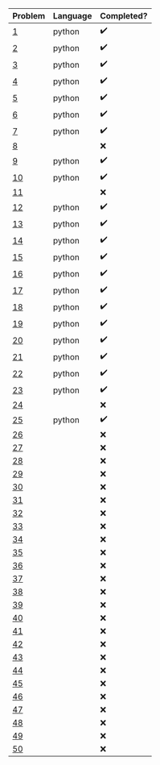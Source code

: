 
Problem | Language | Completed?
-- | -- | --
[1](https://projecteuler.net/problem=1) |  python | :heavy_check_mark:
[2](https://projecteuler.net/problem=2) |  python | :heavy_check_mark:
[3](https://projecteuler.net/problem=3) |  python | :heavy_check_mark:
[4](https://projecteuler.net/problem=4) |  python | :heavy_check_mark:
[5](https://projecteuler.net/problem=5) |  python | :heavy_check_mark:
[6](https://projecteuler.net/problem=6) |  python | :heavy_check_mark:
[7](https://projecteuler.net/problem=7) |  python | :heavy_check_mark:
[8](https://projecteuler.net/problem=8) |  | :x:
[9](https://projecteuler.net/problem=9) |  python | :heavy_check_mark:
[10](https://projecteuler.net/problem=10) |  python | :heavy_check_mark:
[11](https://projecteuler.net/problem=11) |  | :x:
[12](https://projecteuler.net/problem=12) |  python | :heavy_check_mark:
[13](https://projecteuler.net/problem=13) |  python | :heavy_check_mark:
[14](https://projecteuler.net/problem=14) |  python | :heavy_check_mark:
[15](https://projecteuler.net/problem=15) |  python | :heavy_check_mark:
[16](https://projecteuler.net/problem=16) |  python | :heavy_check_mark:
[17](https://projecteuler.net/problem=17) |  python | :heavy_check_mark:
[18](https://projecteuler.net/problem=18) |  python | :heavy_check_mark:
[19](https://projecteuler.net/problem=19) |  python | :heavy_check_mark:
[20](https://projecteuler.net/problem=20) |  python | :heavy_check_mark:
[21](https://projecteuler.net/problem=21) |  python | :heavy_check_mark:
[22](https://projecteuler.net/problem=22) |  python | :heavy_check_mark:
[23](https://projecteuler.net/problem=23) |  python | :heavy_check_mark:
[24](https://projecteuler.net/problem=24) |  | :x:
[25](https://projecteuler.net/problem=25) |  python | :heavy_check_mark:
[26](https://projecteuler.net/problem=26) |  | :x:
[27](https://projecteuler.net/problem=27) |  | :x:
[28](https://projecteuler.net/problem=28) |  | :x:
[29](https://projecteuler.net/problem=29) |  | :x:
[30](https://projecteuler.net/problem=30) |  | :x:
[31](https://projecteuler.net/problem=31) |  | :x:
[32](https://projecteuler.net/problem=32) |  | :x:
[33](https://projecteuler.net/problem=33) |  | :x:
[34](https://projecteuler.net/problem=34) |  | :x:
[35](https://projecteuler.net/problem=35) |  | :x:
[36](https://projecteuler.net/problem=36) |  | :x:
[37](https://projecteuler.net/problem=37) |  | :x:
[38](https://projecteuler.net/problem=38) |  | :x:
[39](https://projecteuler.net/problem=39) |  | :x:
[40](https://projecteuler.net/problem=40) |  | :x:
[41](https://projecteuler.net/problem=41) |  | :x:
[42](https://projecteuler.net/problem=42) |  | :x:
[43](https://projecteuler.net/problem=43) |  | :x:
[44](https://projecteuler.net/problem=44) |  | :x:
[45](https://projecteuler.net/problem=45) |  | :x:
[46](https://projecteuler.net/problem=46) |  | :x:
[47](https://projecteuler.net/problem=47) |  | :x:
[48](https://projecteuler.net/problem=48) |  | :x:
[49](https://projecteuler.net/problem=49) |  | :x:
[50](https://projecteuler.net/problem=50) |  | :x: